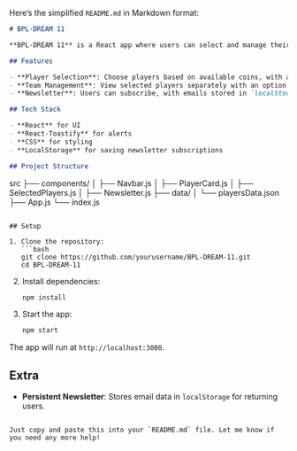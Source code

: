 Here’s the simplified `README.md` in Markdown format:

```markdown
# BPL-DREAM 11

**BPL-DREAM 11** is a React app where users can select and manage their dream cricket team for the Bangladesh Premier League. With a focus on budget management and validation, users can add and remove players, manage coins, and get real-time alerts.

## Features

- **Player Selection**: Choose players based on available coins, with alerts if coins are insufficient or if a player is already chosen.
- **Team Management**: View selected players separately with an option to remove them.
- **Newsletter**: Users can subscribe, with emails stored in `localStorage` for a personalized experience.

## Tech Stack

- **React** for UI
- **React-Toastify** for alerts
- **CSS** for styling
- **LocalStorage** for saving newsletter subscriptions

## Project Structure
```

src
├── components/
│ ├── Navbar.js
│ ├── PlayerCard.js
│ ├── SelectedPlayers.js
│ ├── Newsletter.js
├── data/
│ └── playersData.json
├── App.js
└── index.js

````

## Setup

1. Clone the repository:
   ```bash
   git clone https://github.com/yourusername/BPL-DREAM-11.git
   cd BPL-DREAM-11
````

2. Install dependencies:

   ```bash
   npm install
   ```

3. Start the app:
   ```bash
   npm start
   ```

The app will run at `http://localhost:3000`.

## Extra

- **Persistent Newsletter**: Stores email data in `localStorage` for returning users.

```

Just copy and paste this into your `README.md` file. Let me know if you need any more help!
```
